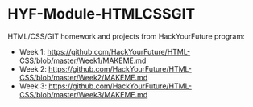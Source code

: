 # HYF-Module-HTMLCSSGIT
HTML/CSS/GIT homework and projects from HackYourFuture program:

* Week 1: https://github.com/HackYourFuture/HTML-CSS/blob/master/Week1/MAKEME.md
* Week 2: https://github.com/HackYourFuture/HTML-CSS/blob/master/Week2/MAKEME.md
* Week 3: https://github.com/HackYourFuture/HTML-CSS/blob/master/Week3/MAKEME.md
